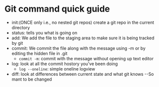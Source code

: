 # Git command quick guide
- init:(ONCE only i.e., no nested git repos) create a git repo in the current directory
- status: tells you what is going on
- add: We add the file to the staging area to make sure it is being tracked by git
- commit: We commit the file along with the message using -m or by editing the hidden file in .git
   - `commit -m`: commit with the message without opening up text editor
- log: look at all the commit hostory you've been doing
   - `log --oneline`: simple oneline logview
- diff: look at differences between current state and what git knows
--So mant to be changed
